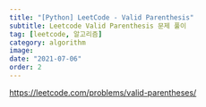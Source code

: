 ```yaml
---
title: "[Python] LeetCode - Valid Parenthesis"
subtitle: Leetcode Valid Parenthesis 문제 풀이
tag: [leetcode, 알고리즘]
category: algorithm
image:
date: "2021-07-06"
order: 2
---
```


https://leetcode.com/problems/valid-parentheses/
